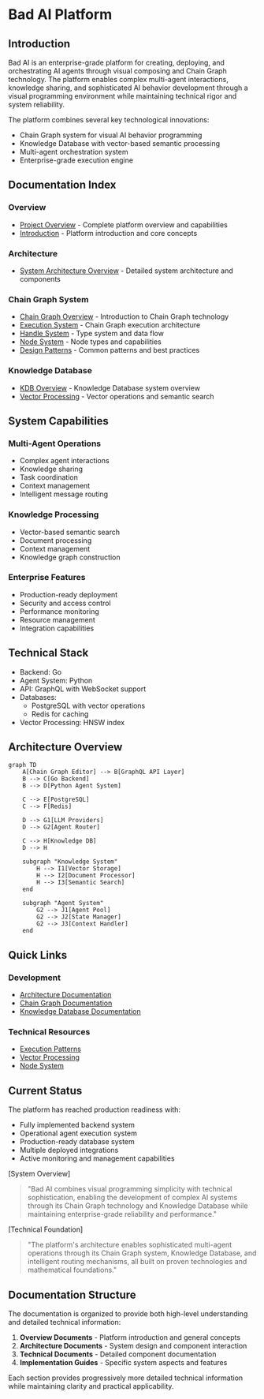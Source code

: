 # Bad AI Platform

## Introduction

Bad AI is an enterprise-grade platform for creating, deploying, and orchestrating AI agents through visual composing and Chain Graph technology. The platform enables complex multi-agent interactions, knowledge sharing, and sophisticated AI behavior development through a visual programming environment while maintaining technical rigor and system reliability.

The platform combines several key technological innovations:
- Chain Graph system for visual AI behavior programming
- Knowledge Database with vector-based semantic processing
- Multi-agent orchestration system
- Enterprise-grade execution engine

## Documentation Index

### Overview
- [Project Overview](docs/project_overview.md) - Complete platform overview and capabilities
- [Introduction](docs/01_introduction.md) - Platform introduction and core concepts

### Architecture
- [System Architecture Overview](docs/02_architecture/overview.md) - Detailed system architecture and components

### Chain Graph System
- [Chain Graph Overview](docs/03_chain_graph/overview.md) - Introduction to Chain Graph technology
- [Execution System](docs/03_chain_graph/execution.md) - Chain Graph execution architecture
- [Handle System](docs/03_chain_graph/handles.md) - Type system and data flow
- [Node System](docs/03_chain_graph/nodes.md) - Node types and capabilities
- [Design Patterns](docs/03_chain_graph/patterns.md) - Common patterns and best practices

### Knowledge Database
- [KDB Overview](docs/04_kdb/overview.md) - Knowledge Database system overview
- [Vector Processing](docs/04_kdb/vector_processing.md) - Vector operations and semantic search

## System Capabilities

### Multi-Agent Operations
- Complex agent interactions
- Knowledge sharing
- Task coordination
- Context management
- Intelligent message routing

### Knowledge Processing
- Vector-based semantic search
- Document processing
- Context management
- Knowledge graph construction

### Enterprise Features
- Production-ready deployment
- Security and access control
- Performance monitoring
- Resource management
- Integration capabilities

## Technical Stack

- Backend: Go
- Agent System: Python
- API: GraphQL with WebSocket support
- Databases:
    - PostgreSQL with vector operations
    - Redis for caching
- Vector Processing: HNSW index

## Architecture Overview

```mermaid
graph TD
    A[Chain Graph Editor] --> B[GraphQL API Layer]
    B --> C[Go Backend]
    B --> D[Python Agent System]
    
    C --> E[PostgreSQL]
    C --> F[Redis]
    
    D --> G1[LLM Providers]
    D --> G2[Agent Router]
    
    C --> H[Knowledge DB]
    D --> H
    
    subgraph "Knowledge System"
        H --> I1[Vector Storage]
        H --> I2[Document Processor]
        H --> I3[Semantic Search]
    end
    
    subgraph "Agent System"
        G2 --> J1[Agent Pool]
        G2 --> J2[State Manager]
        G2 --> J3[Context Handler]
    end
```

## Quick Links

### Development
- [Architecture Documentation](docs/02_architecture/overview.md)
- [Chain Graph Documentation](docs/03_chain_graph/overview.md)
- [Knowledge Database Documentation](docs/04_kdb/overview.md)

### Technical Resources
- [Execution Patterns](docs/03_chain_graph/patterns.md)
- [Vector Processing](docs/04_kdb/vector_processing.md)
- [Node System](docs/03_chain_graph/nodes.md)

## Current Status

The platform has reached production readiness with:
- Fully implemented backend system
- Operational agent execution system
- Production-ready database system
- Multiple deployed integrations
- Active monitoring and management capabilities

[System Overview]
> "Bad AI combines visual programming simplicity with technical sophistication, enabling the development of complex AI systems through its Chain Graph technology and Knowledge Database while maintaining enterprise-grade reliability and performance."

[Technical Foundation]
> "The platform's architecture enables sophisticated multi-agent operations through its Chain Graph system, Knowledge Database, and intelligent routing mechanisms, all built on proven technologies and mathematical foundations."

## Documentation Structure

The documentation is organized to provide both high-level understanding and detailed technical information:

1. **Overview Documents** - Platform introduction and general concepts
2. **Architecture Documents** - System design and component interaction
3. **Technical Documents** - Detailed component documentation
4. **Implementation Guides** - Specific system aspects and features

Each section provides progressively more detailed technical information while maintaining clarity and practical applicability.